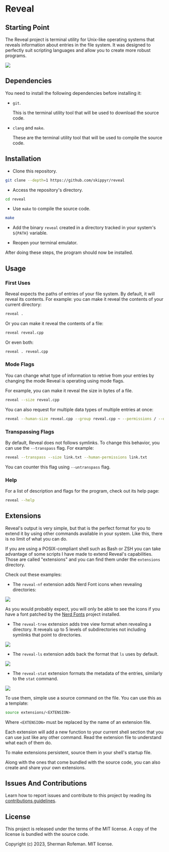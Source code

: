 # Reveal

## Starting Point

The Reveal project is terminal utility for Unix-like operating systems that
reveals information about entries in the file system. It was designed to
perfectly suit scripting languages and allow you to create more robust programs.

![](images/preview.gif)

## Dependencies

You need to install the following dependencies before installing it:

-   `git`.

    This is the terminal utility tool that will be used to download the
    source code.

-   `clang` and `make`.

    These are the terminal utility tool that will be used to compile the source
    code.

## Installation

-   Clone this repository.

```bash
git clone --depth=1 https://github.com/skippyr/reveal
```

-   Access the repository's directory.

```bash
cd reveal
```

-   Use `make` to compile the source code.

```bash
make
```

-   Add the binary `reveal` created in a directory tracked in your system's
    `${PATH}` variable.

-   Reopen your terminal emulator.

After doing these steps, the program should now be installed.

## Usage

### First Uses

Reveal expects the paths of entries of your file system. By default, it will
reveal its contents. For example: you can make it reveal the contents of your
current directory:

```bash
reveal .
```

Or you can make it reveal the contents of a file:

```bash
reveal reveal.cpp
```

Or even both:

```bash
reveal . reveal.cpp
```

### Mode Flags

You can change what type of information to retrive from your entries by
changing the mode Reveal is operating using mode flags.

For example, you can make it reveal the size in bytes of a file.

```bash
reveal --size reveal.cpp
```

You can also request for multiple data types of multiple entries at once:

```bash
reveal --human-size reveal.cpp --group reveal.cpp ~ --permissions / --owner-uid ~
```

### Transpassing Flags

By default, Reveal does not follows symlinks. To change this behavior, you
can use the `--transpass` flag. For example:

```bash
reveal --transpass --size link.txt --human-permissions link.txt
```

You can counter this flag using `--untranspass` flag.

### Help

For a list of description and flags for the program, check out its help page:

```bash
reveal --help
```

## Extensions

Reveal's output is very simple, but that is the perfect format for you to extend
it by using other commands available in your system. Like this, there is no
limit of what you can do.

If you are using a POSIX-compliant shell such as Bash or ZSH you can take
advantage of some scripts I have made to extend Reveal's capabilities.
Those are called "extensions" and you can find them under the `extensions`
directory.

Check out these examples:

-   The `reveal-nf` extension adds Nerd Font icons when revealing
    directories:

![](images/preview_reveal_nf.gif)

As you would probably expect, you will only be able to see the icons if you
have a font patched by the [Nerd Fonts](https://github.com/ryanoasis/nerd-fonts/releases)
project installed.

-   The `reveal-tree` extension adds tree view format when revealing a
    directory. It reveals up to 5 levels of subdirectories not including
    symlinks that point to directories.

![](images/preview_reveal_tree.gif)

-   The `reveal-ls` extension adds back the format that `ls` uses by default.

![](images/preview_reveal_ls.gif)

-   The `reveal-stat` extension formats the metadata of the entries, similarly
    to the `stat` command.

![](images/preview_reveal_stat.gif)

To use them, simple use a source command on the file. You can use this as
a template:

```bash
source extensions/<EXTENSION>
```

Where `<EXTENSION>` must be replaced by the name of an extension file.

Each extension will add a new function to your current shell section that you
can use just like any other command. Read the extension file to understand what
each of them do.

To make extensions persistent, source them in your shell's startup file.

Along with the ones that come bundled with the source code, you can also
create and share your own extensions.

## Issues And Contributions

Learn how to report issues and contribute to this project by reading its
[contributions guidelines](https://skippyr.github.io/materials/pages/contributions_guidelines.html).

## License

This project is released under the terms of the MIT license. A copy of the
license is bundled with the source code.

Copyright (c) 2023, Sherman Rofeman. MIT license.
